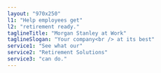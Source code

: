 ```yaml
---
layout: "970x250"
l1: "Help employees get"
l2: "retirement ready."
taglineTitle: "Morgan Stanley at Work"
taglineSlogan: "Your company<br /> at its best"
service1: "See what our"
service2: "Retirement Solutions"
service3: "can do."
---
```

